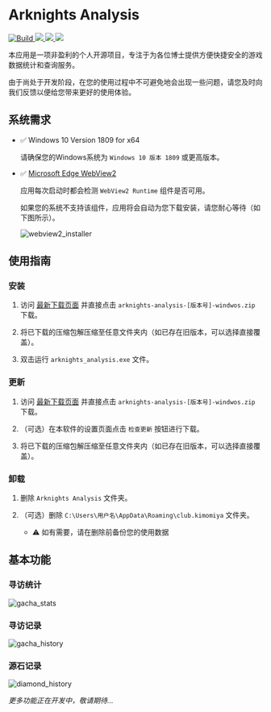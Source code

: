 # Arknights Analysis

<p>
<a title="Build" href="https://github.com/MasterHiei/arknights_analysis/actions/workflows/build.yml" >
  <img src="https://github.com/MasterHiei/arknights_analysis/actions/workflows/build.yml/badge.svg" alt="Build">
</a>
<a title="Made with Fluent Design" href="https://github.com/bdlukaa/fluent_ui">
  <img src="https://img.shields.io/badge/fluent-design-blue?style=flat-square&color=gray&labelColor=0078D7">
</a>
<a title="License" href="https://github.com/MasterHiei/arknights_analysis/blob/master/LICENSE.md">
  <img src="https://img.shields.io/github/license/MasterHiei/arknights_analysis">
</a>
<a title="Release" href="https://github.com/MasterHiei/arknights_analysis/releases">
  <img src="https://img.shields.io/github/v/release/MasterHiei/arknights_analysis?sort=semver">
</a>
</p>

本应用是一项非盈利的个人开源项目，专注于为各位博士提供方便快捷安全的游戏数据统计和查询服务。

由于尚处于开发阶段，在您的使用过程中不可避免地会出现一些问题，请您及时向我们反馈以便给您带来更好的使用体验。

## 系统需求

- :white_check_mark: Windows 10 Version 1809 for x64

  请确保您的Windows系统为 `Windows 10 版本 1809` 或更高版本。

- :white_check_mark: [Microsoft Edge WebView2](https://developer.microsoft.com/en-us/microsoft-edge/webview2/)

  应用每次启动时都会检测 `WebView2 Runtime` 组件是否可用。

  如果您的系统不支持该组件，应用将会自动为您下载安装，请您耐心等待（如下图所示）。

  ![webview2_installer](https://user-images.githubusercontent.com/20240686/202844227-8d20f794-1e5d-4e7e-a44f-f0d620a28d36.png)

## 使用指南

### 安装

1. 访问 [最新下载页面](https://github.com/MasterHiei/arknights_analysis/releases/latest) 并直接点击 `arknights-analysis-[版本号]-windwos.zip` 下载。

2. 将已下载的压缩包解压缩至任意文件夹内（如已存在旧版本，可以选择直接覆盖）。

3. 双击运行 `arknights_analysis.exe` 文件。

### 更新

1. 访问 [最新下载页面](https://github.com/MasterHiei/arknights_analysis/releases/latest) 并直接点击 `arknights-analysis-[版本号]-windwos.zip` 下载。

2. （可选）在本软件的设置页面点击 `检查更新` 按钮进行下载。

3. 将已下载的压缩包解压缩至任意文件夹内（如已存在旧版本，可以选择直接覆盖）。

### 卸载

1. 删除 `Arknights Analysis` 文件夹。

2. （可选）删除 `C:\Users\用户名\AppData\Roaming\club.kimomiya` 文件夹。

    - :warning: 如有需要，请在删除前备份您的使用数据

## 基本功能

### 寻访统计

![gacha_stats](https://user-images.githubusercontent.com/20240686/225361025-2570c157-024f-4196-8900-3423a7b0351a.png)


### 寻访记录

![gacha_history](https://user-images.githubusercontent.com/20240686/225360671-1c60c74e-1644-4018-9cbf-6ec69c6c5426.png)


### 源石记录

![diamond_history](https://user-images.githubusercontent.com/20240686/225360853-8a0ae4ed-c6b7-4c80-bb8e-32373cba97f5.png)


*更多功能正在开发中，敬请期待...*

